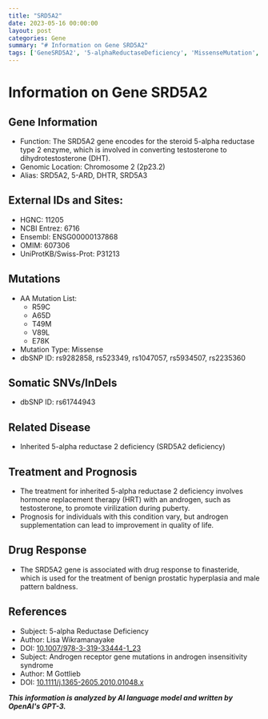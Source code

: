 ```yaml
---
title: "SRD5A2"
date: 2023-05-16 00:00:00
layout: post
categories: Gene
summary: "# Information on Gene SRD5A2"
tags: ['GeneSRD5A2', '5-alphaReductaseDeficiency', 'MissenseMutation', 'DrugResponse', 'HormoneReplacementTherapy', 'AndrogenSupplementation', 'AndrogenInsensitivitySyndrome', 'GeneticInformationAnalysis']
---
```


# Information on Gene SRD5A2

## Gene Information
- Function: The SRD5A2 gene encodes for the steroid 5-alpha reductase type 2 enzyme, which is involved in converting testosterone to dihydrotestosterone (DHT).
- Genomic Location: Chromosome 2 (2p23.2)
- Alias: SRD5A2, 5-ARD, DHTR, SRD5A3

## External IDs and Sites:
- HGNC: 11205
- NCBI Entrez: 6716
- Ensembl: ENSG00000137868
- OMIM: 607306
- UniProtKB/Swiss-Prot: P31213

## Mutations
- AA Mutation List:
    - R59C
    - A65D
    - T49M
    - V89L
    - E78K
- Mutation Type: Missense
- dbSNP ID: rs9282858, rs523349, rs1047057, rs5934507, rs2235360

## Somatic SNVs/InDels
- dbSNP ID: rs61744943

## Related Disease
- Inherited 5-alpha reductase 2 deficiency (SRD5A2 deficiency)

## Treatment and Prognosis
- The treatment for inherited 5-alpha reductase 2 deficiency involves hormone replacement therapy (HRT) with an androgen, such as testosterone, to promote virilization during puberty.
- Prognosis for individuals with this condition vary, but androgen supplementation can lead to improvement in quality of life.

## Drug Response
- The SRD5A2 gene is associated with drug response to finasteride, which is used for the treatment of benign prostatic hyperplasia and male pattern baldness.

## References
- Subject: 5-alpha Reductase Deficiency
- Author: Lisa Wikramanayake
- DOI: [10.1007/978-3-319-33444-1_23]([Click](https://doi.org/10.1007/978-3-319-33444-1_23))
- Subject: Androgen receptor gene mutations in androgen insensitivity syndrome
- Author: M Gottlieb
- DOI: [10.1111/j.1365-2605.2010.01048.x]([Click](https://doi.org/10.1111/j.1365-2605.2010.01048.x))

**_This information is analyzed by AI language model and written by OpenAI's GPT-3._**